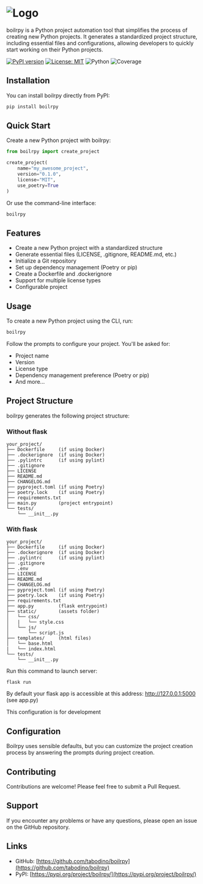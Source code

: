 # ![Logo](https://wesy.fr/img/logo-no-background.svg)


boilrpy is a Python project automation tool that simplifies the process of creating new Python projects. It generates a standardized project structure, including essential files and configurations, allowing developers to quickly start working on their Python projects.

[![PyPI version](https://badge.fury.io/py/boilrpy.svg)](https://badge.fury.io/py/boilrpy)
[![License: MIT](https://img.shields.io/badge/License-MIT-yellow.svg)](https://opensource.org/licenses/MIT)
![Python](https://img.shields.io/badge/python->3.10-blue.svg)
![Coverage](https://img.shields.io/badge/coverage-100%25-brightgreen.svg)
## Installation

You can install boilrpy directly from PyPI:


```bash
pip install boilrpy
```

## Quick Start

Create a new Python project with boilrpy:

```python
from boilrpy import create_project

create_project(
    name="my_awesome_project",
    version="0.1.0",
    license="MIT",
    use_poetry=True
)
```

Or use the command-line interface:

```python
boilrpy
```


## Features

- Create a new Python project with a standardized structure
- Generate essential files (LICENSE, .gitignore, README.md, etc.)
- Initialize a Git repository
- Set up dependency management (Poetry or pip)
- Create a Dockerfile and .dockerignore
- Support for multiple license types
- Configurable project 

## Usage

To create a new Python project using the CLI, run:

```python
boilrpy
```

Follow the prompts to configure your project. You'll be asked for:

- Project name
- Version
- License type
- Dependency management preference (Poetry or pip)
- And more...

## Project Structure

boilrpy generates the following project structure:

### Without flask

```
your_project/
├── Dockerfile     (if using Docker)
├── .dockerignore  (if using Docker)
├── .pylintrc      (if using pylint)
├── .gitignore
├── LICENSE
├── README.md
├── CHANGELOG.md
├── pyproject.toml (if using Poetry)
├── poetry.lock    (if using Poetry)
├── requirements.txt
├── main.py        (project entrypoint)
└── tests/
    └── __init__.py
```

### With flask

```
your_project/
├── Dockerfile     (if using Docker)
├── .dockerignore  (if using Docker)
├── .pylintrc      (if using pylint)
├── .gitignore
├── .env
├── LICENSE
├── README.md
├── CHANGELOG.md
├── pyproject.toml (if using Poetry)
├── poetry.lock    (if using Poetry)
├── requirements.txt
├── app.py         (flask entrypoint)
├── static/        (assets folder)
│   └── css/
│   |   └── style.css
│   └── js/
│       └── script.js
├── templates/     (html files)
│   └── base.html
|   └── index.html
└── tests/
    └── __init__.py
```

Run this command to launch server:
```
flask run
```
By default your flask app is accessible at this address: http://127.0.0.1:5000 (see app.py)

This configuration is for development

## Configuration

Boilrpy uses sensible defaults, but you can customize the project creation process by answering the prompts during project creation.


## Contributing

Contributions are welcome! Please feel free to submit a Pull Request.

## Support

If you encounter any problems or have any questions, please open an issue on the GitHub repository.

## Links

- GitHub: [https://github.com/tabodino/boilrpy](https://github.com/tabodino/boilrpy)
- PyPI: [https://pypi.org/project/boilrpy/](https://pypi.org/project/boilrpy/)

